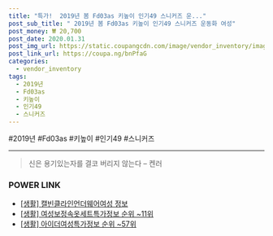 ```yaml
--- 
title: "특가!  2019년 봄 Fd03as 키높이 인기49 스니커즈 운..." 
post_sub_title: " 2019년 봄 Fd03as 키높이 인기49 스니커즈 운동화 여성" 
post_money: ₩ 20,700 
post_date: 2020.01.31 
post_img_url: https://static.coupangcdn.com/image/vendor_inventory/images/2019/03/26/15/3/8932d6f7-9f71-41c7-be2f-3a63678f45a5.jpg 
post_link_url: https://coupa.ng/bnPfaG 
categories: 
  - vendor_inventory 
tags: 
  - 2019년 
  - Fd03as 
  - 키높이 
  - 인기49 
  - 스니커즈 
--- 
```

  #2019년 #Fd03as #키높이 #인기49 #스니커즈 
<hr> 

> 신은 용기있는자를 결코 버리지 않는다 – 켄러 


### POWER LINK

* <a href="https://blog.naver.com/fasyy4321/221762456905" target="_blank"> [생활] 캘빈클라인언더웨어여성 정보 </a>
* <a href="https://blog.naver.com/sakai111/221774860870" target="_blank"> [생활] 여성보정속옷세트특가정보 순위 ~11위</a>
* <a href="https://blog.naver.com/fasyy4321/221772367116" target="_blank"> [생활] 아이더여성특가정보 순위 ~57위</a>
